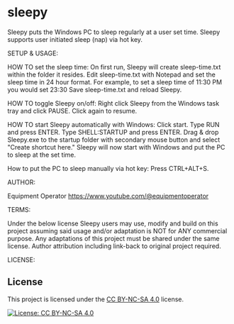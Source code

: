 # sleepy
Sleepy puts the Windows PC to sleep regularly at a user set time. Sleepy supports user initiated sleep (nap) via hot key. 


SETUP & USAGE: 

HOW TO set the sleep time: 
On first run, Sleepy will create sleep-time.txt within the folder it resides. 
Edit sleep-time.txt with Notepad and set the sleep time in 24 hour format. For example, to set a sleep time of 11:30 PM you would set 23:30 
Save sleep-time.txt and reload Sleepy.

HOW TO toggle Sleepy on/off: 
Right click Sleepy from the Windows task tray and click PAUSE. Click again to resume. 

HOW TO start Sleepy automatically with Windows: 
Click start. Type RUN and press ENTER. Type SHELL:STARTUP and press ENTER. Drag & drop Sleepy.exe to the startup folder with secondary mouse button and select "Create shortcut here." 
Sleepy will now start with Windows and put the PC to sleep at the set time.

How to put the PC to sleep manually via hot key: 
Press CTRL+ALT+S. 


AUTHOR: 

Equipment Operator
https://www.youtube.com/@equipmentoperator


TERMS: 

Under the below license Sleepy users may use, modify and build on this project assuming said usage and/or adaptation is NOT for ANY commercial purpose. 
Any adaptations of this project must be shared under the same license. 
Author attribution including link-back to original project required.  


LICENSE: 

## License
This project is licensed under the [CC BY-NC-SA 4.0](https://creativecommons.org/licenses/by-nc-sa/4.0/) license.

[![License: CC BY-NC-SA 4.0](https://img.shields.io/badge/License-CC%20BY--NC--SA%204.0-lightgrey.svg)](https://creativecommons.org/licenses/by-nc-sa/4.0/)
